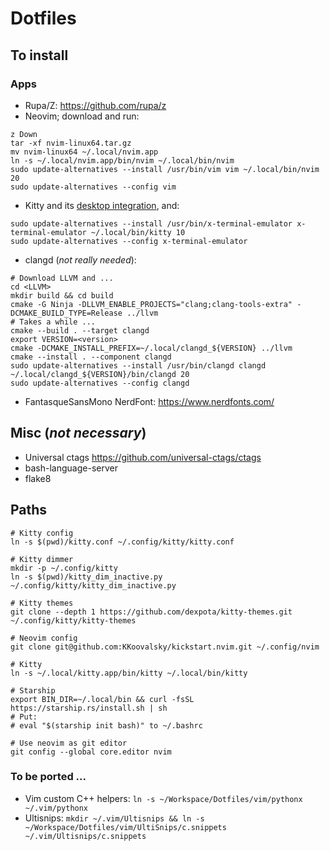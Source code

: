 # Dotfiles

## To install

### Apps

* Rupa/Z: https://github.com/rupa/z
* Neovim; download and run:
```
z Down
tar -xf nvim-linux64.tar.gz
mv nvim-linux64 ~/.local/nvim.app
ln -s ~/.local/nvim.app/bin/nvim ~/.local/bin/nvim
sudo update-alternatives --install /usr/bin/vim vim ~/.local/bin/nvim 20
sudo update-alternatives --config vim
```
* Kitty and its [desktop integration](https://sw.kovidgoyal.net/kitty/binary/#desktop-integration-on-linux), and:
```
sudo update-alternatives --install /usr/bin/x-terminal-emulator x-terminal-emulator ~/.local/bin/kitty 10
sudo update-alternatives --config x-terminal-emulator
```
* clangd (_not really needed_):
```
# Download LLVM and ...
cd <LLVM>
mkdir build && cd build
cmake -G Ninja -DLLVM_ENABLE_PROJECTS="clang;clang-tools-extra" -DCMAKE_BUILD_TYPE=Release ../llvm
# Takes a while ...
cmake --build . --target clangd
export VERSION=<version>
cmake -DCMAKE_INSTALL_PREFIX=~/.local/clangd_${VERSION} ../llvm
cmake --install . --component clangd
sudo update-alternatives --install /usr/bin/clangd clangd ~/.local/clangd_${VERSION}/bin/clangd 20
sudo update-alternatives --config clangd
```
* FantasqueSansMono NerdFont: https://www.nerdfonts.com/

## Misc (_not necessary_)

* Universal ctags https://github.com/universal-ctags/ctags
* bash-language-server
* flake8

## Paths

```
# Kitty config
ln -s $(pwd)/kitty.conf ~/.config/kitty/kitty.conf

# Kitty dimmer
mkdir -p ~/.config/kitty
ln -s $(pwd)/kitty_dim_inactive.py ~/.config/kitty/kitty_dim_inactive.py

# Kitty themes
git clone --depth 1 https://github.com/dexpota/kitty-themes.git ~/.config/kitty/kitty-themes

# Neovim config
git clone git@github.com:KKoovalsky/kickstart.nvim.git ~/.config/nvim

# Kitty
ln -s ~/.local/kitty.app/bin/kitty ~/.local/bin/kitty

# Starship
export BIN_DIR=~/.local/bin && curl -fsSL https://starship.rs/install.sh | sh
# Put:
# eval "$(starship init bash)" to ~/.bashrc

# Use neovim as git editor
git config --global core.editor nvim
```

### To be ported  ...

* Vim custom C++ helpers: `ln -s ~/Workspace/Dotfiles/vim/pythonx ~/.vim/pythonx`
* Ultisnips: `mkdir ~/.vim/Ultisnips && ln -s ~/Workspace/Dotfiles/vim/UltiSnips/c.snippets ~/.vim/Ultisnips/c.snippets`
